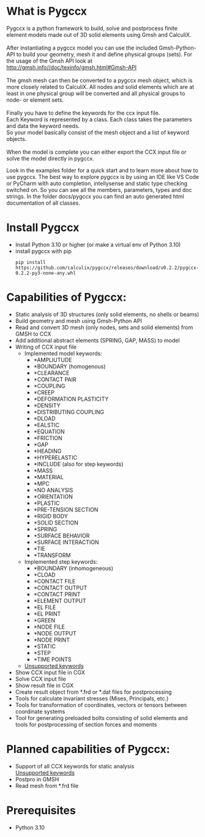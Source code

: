 # What is Pygccx
Pygccx is a python framework to build, solve and postprocess finite element models
made out of 3D solid elements using Gmsh and CalculiX.<br><br>
After instantiating a pygccx model you can use the included Gmsh-Python-API
to build your geometry, mesh it and define physical groups (sets). For the usage of the Gmsh API look at http://gmsh.info//doc/texinfo/gmsh.html#Gmsh-API<br><br>
The gmsh mesh can then be converted to a pygccx mesh object, which
is more closely related to CalculiX. All nodes and solid elements which are at least in one physical group will be converted and all physical groups to node- or element sets.<br><br>
Finally you have to define the keywords for the ccx input file.<br>
Each Keyword is represented by a class. Each class takes the parameters and data the keyword
needs.<br>
So your model basically consist of the mesh object and a list of keyword objects.<br><br>
When the model is complete you can either export the CCX input file or solve the model directly
in pygccx.

Look in the examples folder for a quick start and to learn more about how to use pygccx.
The best way to explore pygccx is by using an IDE like VS Code or PyCharm with auto completion,
intellysense and static type checking switched on. So you can see all the members, parameters, types and doc strings.
In the folder docs/pygccx you can find an auto generated html documentation of all classes.


# Install Pygccx
- Install Python 3.10 or higher (or make a virtual env of Python 3.10)
- install pygccx with pip
    ```
    pip install https://github.com/calculix/pygccx/releases/download/v0.2.2/pygccx-0.2.2-py3-none-any.whl
    ```

# Capabilities of Pygccx:
- Static analysis of 3D structures (only solid elements, no shells or beams)
- Build geometry and mesh using Gmsh-Python API
- Read and convert 3D mesh (only nodes, sets and solid elements) from GMSH to CCX
- Add additional abstract elements (SPRING, GAP, MASS) to model
- Writing of CCX input file<br>
    - Implemented model keywords:
        - *AMPLIUTUDE
        - *BOUNDARY (homogenous)
        - *CLEARANCE
        - *CONTACT PAIR
        - *COUPLING
        - *CREEP
        - *DEFORMATION PLASTICITY
        - *DENSITY
        - *DISTRIBUTING COUPLING
        - *DLOAD
        - *EALSTIC
        - *EQUATION
        - *FRICTION
        - *GAP
        - *HEADING
        - *HYPERELASTIC
        - *INCLUDE (also for step keywords)
        - *MASS
        - *MATERIAL
        - *MPC
        - *NO ANALYSIS
        - *ORIENTATION
        - *PLASTIC
        - *PRE-TENSION SECTION
        - *RIGID BODY
        - *SOLID SECTION
        - *SPRING
        - *SURFACE BEHAVIOR
        - *SURFACE INTERACTION
        - *TIE
        - *TRANSFORM <br>
    - Implemented step keywords:
        - *BOUNDARY (inhomogeneous)
        - *CLOAD
        - *CONTACT FILE
        - *CONTACT OUTPUT
        - *CONTACT PRINT
        - *ELEMENT OUTPUT
        - *EL FILE
        - *EL PRINT
        - *GREEN
        - *NODE FILE
        - *NODE OUTPUT
        - *NODE PRINT
        - *STATIC
        - *STEP
        - *TIME POINTS
    - [Unsupported keywords](https://github.com/calculix/pygccx/blob/master/unsupported_keywords.md)
- Show CCX input file in CGX
- Solve CCX input file
- Show result file in CGX
- Create result object from *.frd or *.dat files for postprocessing
- Tools for calculate invariant stresses (Mises, Principals, etc.)
- Tools for transformation of coordinates, vectors or tensors between
  coordinate systems
- Tool for generating preloaded bolts consisting of solid elements and
  tools for postprocessing of section forces and moments

# Planned capabilities of Pygccx:
- Support of all CCX keywords for static analysis<br>
[Unsupported keywords](https://github.com/calculix/pygccx/blob/master/unsupported_keywords.md)
- Postpro in GMSH
- Read mesh from *.frd file

# Prerequisites
- Python 3.10
